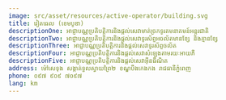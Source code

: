 ```yaml
---
image: src/asset/resources/active-operator/building.svg
title: វៀតធេល (ខេមបូឌា)
descriptionOne: អាជ្ញាបណ្ណប្រតិបត្តិការនិងផ្តល់សេវាមាត់ច្រកទូរគមនាគមន៍អន្តរជាតិ
descriptionTwo: អាជ្ញាបណ្ណប្រតិបត្តិការនិងផ្តល់សេវាទូរស័ព្ទអចល័តមានខ្សែ និងគ្មានខ្សែ
descriptionThree: អាជ្ញាបណ្ណប្រតិបត្តិការនិងផ្តល់សេវាទូរស័ព្ទចល័ត
descriptionFour: អាជ្ញាបណ្ណប្រតិបត្តិការនិងផ្តល់សេវាសំឡេងតាមរយៈអាយភី
descriptionFive: អាជ្ញាបណ្ណប្រតិបត្តិការនិងផ្តល់សេវាអ៊ីនធឺណិត
address: ម៉ៅសេទុង សង្កាត់ទួលស្វាយព្រៃ២ ខណ្ឌបឹងកេងកង រាជធានីភ្នំពេញ
phone: ០៩៧ ៩០៩ ៧០៩៧
lang: km
---
```

